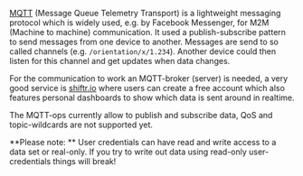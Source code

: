 [MQTT](http://mqtt.org/) (Message Queue Telemetry Transport)  is a lightweight messaging protocol which is widely used, e.g. by Facebook Messenger, for M2M (Machine to machine) communication. It used a publish-subscribe pattern to send messages from one device to another. Messages are send to so called channels (e.g. `/orientation/x/1.234`). Another device could then listen for this channel and get updates when data changes.  

For the communication to work an MQTT-broker (server) is needed, a very good service is [shiftr.io](https://shiftr.io) where users can create a free account which also features personal dashboards to show which data is sent around in realtime.  

The MQTT-ops currently allow to publish and subscribe data, QoS and topic-wildcards are not supported yet.

**Please note: ** User credentials can have read and write access to a data set or real-only. If you try to write out data using read-only user-credentials things will break!